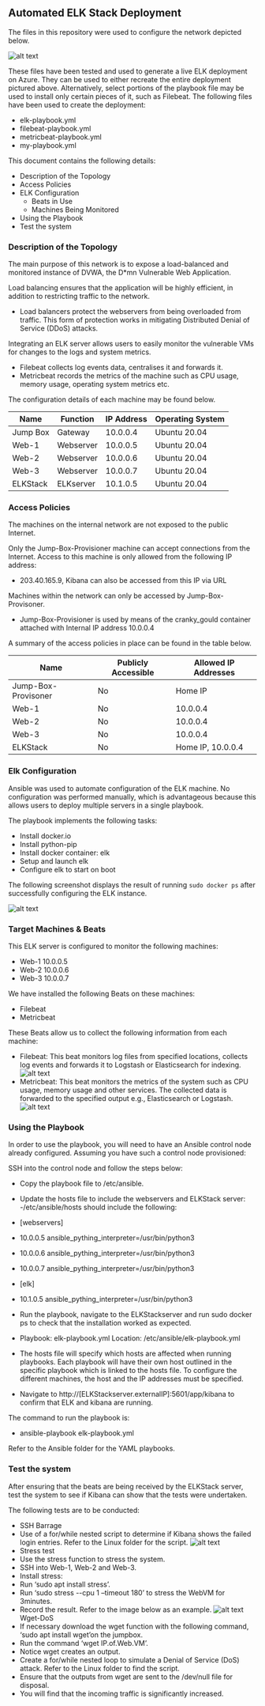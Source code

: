 ## Automated ELK Stack Deployment

The files in this repository were used to configure the network depicted below.

![alt text](https://github.com/dsharma323/Bootcamp-work-/blob/main/Images/ELK%20Stack%20Network%20Diagram.jpg)

These files have been tested and used to generate a live ELK deployment on Azure. They can be used to either recreate the entire deployment pictured above. Alternatively, select portions of the playbook file may be used to install only certain pieces of it, such as Filebeat. The following files have been used to create the deployment:

- elk-playbook.yml
- filebeat-playbook.yml
- metricbeat-playbook.yml
- my-playbook.yml

This document contains the following details:
- Description of the Topology
- Access Policies
- ELK Configuration
  - Beats in Use
  - Machines Being Monitored
- Using the Playbook
- Test the system


### Description of the Topology

The main purpose of this network is to expose a load-balanced and monitored instance of DVWA, the D*mn Vulnerable Web Application.

Load balancing ensures that the application will be highly efficient, in addition to restricting traffic to the network.
- Load balancers protect the webservers from being overloaded from traffic. This form of protection works in mitigating Distributed Denial of Service (DDoS) attacks. 

Integrating an ELK server allows users to easily monitor the vulnerable VMs for changes to the logs and system metrics.
- Filebeat collects log events data, centralises it and forwards it.  
- Metricbeat records the metrics of the machine such as CPU usage, memory usage, operating system metrics etc.

The configuration details of each machine may be found below.


| Name     | Function | IP Address | Operating System |
|----------|----------|------------|------------------|
| Jump Box | Gateway  | 10.0.0.4   | Ubuntu 20.04     |
| Web-1    | Webserver| 10.0.0.5   | Ubuntu 20.04     |
| Web-2    | Webserver| 10.0.0.6   | Ubuntu 20.04     |
| Web-3    | Webserver| 10.0.0.7   | Ubuntu 20.04     |
| ELKStack | ELKserver| 10.1.0.5   | Ubuntu 20.04     |

### Access Policies

The machines on the internal network are not exposed to the public Internet. 

Only the Jump-Box-Provisioner machine can accept connections from the Internet. Access to this machine is only allowed from the following IP address: 
- 203.40.165.9, Kibana can also be accessed from this IP via URL 

Machines within the network can only be accessed by Jump-Box-Provisoner.
- Jump-Box-Provisioner is used by means of the cranky_gould container attached with Internal IP address 10.0.0.4

A summary of the access policies in place can be found in the table below.

| Name                | Publicly Accessible | Allowed IP Addresses |
|---------------------|---------------------|----------------------|
| Jump-Box-Provisoner | No                  | Home IP              |
| Web-1               | No                  | 10.0.0.4             |
| Web-2               | No                  | 10.0.0.4             |
| Web-3               | No                  | 10.0.0.4             |
| ELKStack            | No                  | Home IP, 10.0.0.4    |

### Elk Configuration

Ansible was used to automate configuration of the ELK machine. No configuration was performed manually, which is advantageous because this allows users to deploy multiple servers in a single playbook.

The playbook implements the following tasks:
- Install docker.io
- Install python-pip
- Install docker container: elk
- Setup and launch elk
- Configure elk to start on boot

The following screenshot displays the result of running `sudo docker ps` after successfully configuring the ELK instance.

![alt text](https://github.com/dsharma323/Bootcamp-work-/blob/main/Images/Docker%20ps%20output.png)

### Target Machines & Beats
This ELK server is configured to monitor the following machines:
- Web-1 10.0.0.5
- Web-2 10.0.0.6
- Web-3 10.0.0.7


We have installed the following Beats on these machines:
- Filebeat
- Metricbeat


These Beats allow us to collect the following information from each machine:
- Filebeat: This beat monitors log files from specified locations, collects log events and forwards it to Logstash or Elasticsearch for indexing. 
![alt text](https://github.com/dsharma323/Bootcamp-work-/blob/main/Images/Filebeat%20successful.png)
- Metricbeat: This beat monitors the metrics of the system such as CPU usage, memory usage and other services. The collected data is forwarded to the specified output e.g., Elasticsearch or Logstash.
![alt text](https://github.com/dsharma323/Bootcamp-work-/blob/main/Images/Metricbeat%20successful.png)


### Using the Playbook
In order to use the playbook, you will need to have an Ansible control node already configured. Assuming you have such a control node provisioned: 

SSH into the control node and follow the steps below:
- Copy the playbook file to /etc/ansible.
- Update the hosts file to include the webservers and ELKStack server:
	-/etc/ansible/hosts should include the following:
-	[webservers]
-	10.0.0.5 ansible_pything_interpreter=/usr/bin/python3
-	10.0.0.6 ansible_pything_interpreter=/usr/bin/python3
-	10.0.0.7 ansible_pything_interpreter=/usr/bin/python3
-	[elk]
-	10.1.0.5 ansible_pything_interpreter=/usr/bin/python3

- Run the playbook, navigate to the ELKStackserver and run sudo docker ps to check that the installation worked as expected.
- Playbook: elk-playbook.yml Location: /etc/ansible/elk-playbook.yml
- The hosts file will specify which hosts are affected when running playbooks. Each playbook will have their own host outlined in the specific playbook which is linked to the hosts file. To configure the different machines, the host and the IP addresses must be specified. 
- Navigate to http://[ELKStackserver.externalIP]:5601/app/kibana to confirm that ELK and kibana are running.

The command to run the playbook is:
-	ansible-playbook elk-playbook.yml

Refer to the Ansible folder for the YAML playbooks. 

### Test the system

After ensuring that the beats are being received by the ELKStack server, test the system to see if Kibana can show that the tests were undertaken. 

The following tests are to be conducted:
-	SSH Barrage
-	Use of a for/while nested script to determine if Kibana shows the failed login entries. Refer to the Linux folder for the script.
![alt text](https://github.com/dsharma323/Bootcamp-work-/blob/main/Images/SSH%20login%20failure.png)
-	Stress test
-	Use the stress function to stress the system.
-	SSH into Web-1, Web-2 and Web-3.
-	Install stress:
-	Run ‘sudo apt install stress’.
-	Run ‘sudo stress --cpu 1 –timeout 180’ to stress the WebVM for 3minutes.
-	Record the result. Refer to the image below as an example.
![alt text](https://github.com/dsharma323/Bootcamp-work-/blob/main/Images/Stress%20test.png)
Wget-DoS
-	If necessary download the wget function with the following command, ‘sudo apt install wget’on the jumpbox. 
-	Run the command ‘wget IP.of.Web.VM’.
-	Notice wget creates an output.
-	Create a for/while nested loop to simulate a Denial of Service (DoS) attack. Refer to the Linux folder to find the script.
-	Ensure that the outputs from wget are sent to the /dev/null file for disposal.
-	You will find that the incoming traffic is significantly increased.


